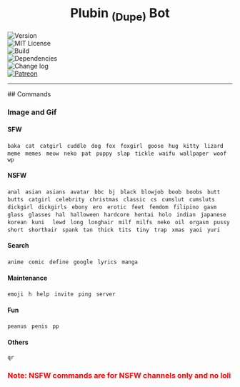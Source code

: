 <center><h1>Plubin <sub>(Dupe)</sub> Bot</h1></center>  
  
![Version](https://moyshik7.github.io/dis/version.svg)  
![MIT License](https://moyshik7.github.io/dis/license.svg)  
![Build](https://moyshik7.github.io/dis/build.svg)  
![Dependencies](https://moyshik7.github.io/dis/dependency.svg)  
![Change log](https://moyshik7.github.io/dis/changelog.svg)  
[![Patreon](https://moyshik7.github.io/dis/patreon.svg)](https://www.patreon.com/plubin)  
  
  
  
<hr/>
## Commands
  
### Image and Gif
  
#### SFW

`baka ` `cat ` `catgirl ` `cuddle ` `dog ` `fox ` `foxgirl ` `goose ` `hug ` `kitty ` `lizard ` `meme ` `memes ` `meow ` `neko ` `pat ` `puppy ` `slap ` `tickle ` `waifu ` `wallpaper ` `woof ` `wp `  
  
#### NSFW

`anal ` `asian ` `asians ` `avatar ` `bbc ` `bj ` `black ` `blowjob ` `boob ` `boobs ` `butt ` `butts ` `catgirl ` `celebrity ` `christmas ` `classic ` `cs ` `cumslut ` `cumsluts ` `dickgirl ` `dickgirls ` `ebony ` `ero ` `erotic ` `feet ` `femdom ` `filipino ` `gasm ` `glass ` `glasses ` `hal ` `halloween ` `hardcore ` `hentai ` `holo ` `indian ` `japanese ` `korean ` `kuni  ` `lewd ` `long ` `longhair ` `milf ` `milfs ` `neko ` `oil `  `orgasm ` `pussy ` `short ` `shorthair ` `spank ` `tan ` `thick ` `tits ` `tiny ` `trap ` `xmas ` `yaoi ` `yuri `  
  
#### Search

`anime ` `comic ` `define ` `google ` `lyrics ` `manga `
  
#### Maintenance

`emoji ` `h ` `help ` `invite ` `ping ` `server `  
  
#### Fun

`peanus ` `penis ` `pp `  
  
#### Others

`qr `  
  
  
<h3 style="color:red;">Note: NSFW commands are for NSFW channels only and no loli</h3>
